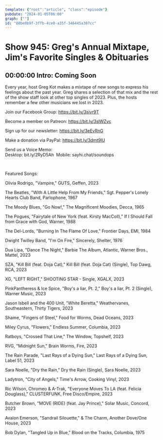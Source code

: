 ```yaml
---
template: {"root":"article", "class":"episode"}
pubdate: "2024-01-05T06:00"
graph: [""]
id: "80be0b9f-3ffb-4ce0-a35f-346445a307cc"
---
```






# Show 945: Greg's Annual Mixtape, Jim's Favorite Singles & Obituaries



## 00:00:00 Intro: Coming Soon

Every year, host Greg Kot makes a mixtape of new songs to express his feelings about the past year. Greg shares a selection of that mix and the rest of the show staff look at other top singles of 2023. Plus, the hosts remember a few other musicians we lost in 2023.




Join our Facebook Group: https://bit.ly/3sivr9T

Become a member on Patreon: https://bit.ly/3slWZvc

Sign up for our newsletter: https://bit.ly/3eEvRnG

Make a donation via PayPal: https://bit.ly/3dmt9lU

Send us a Voice Memo: Desktop: bit.ly/2RyD5Ah  Mobile: sayhi.chat/soundops

 

Featured Songs:

Olivia Rodrigo, "Vampire," GUTS, Geffen, 2023

The Beatles, "With A Little Help From My Friends," Sgt. Pepper's Lonely Hearts Club Band, Parlophone, 1967

The Moody Blues, "Go Now!," The Magnificent Moodies, Decca, 1965

The Pogues, "Fairytale of New York (feat. Kirsty MacColl)," If I Should Fall from Grace with God, Warner, 1988

The Del-Lords, "Burning In The Flame Of Love," Frontier Days, EMI, 1984

Dwight Twilley Band, "I'm On Fire," Sincerely, Shelter, 1976

Dua Lipa, "Dance The Night," Barbie The Album, Atlantic, Warner Bros., Mattel, 2023

SZA, "Kill Bill (feat. Doja Cat)," Kill Bill (feat. Doja Cat) (Single), Top Dawg, RCA, 2023

XG, "LEFT RIGHT," SHOOTING STAR - Single, XGALX, 2023

PinkPantheress &amp; Ice Spice, "Boy's a liar, Pt. 2," Boy's a liar, Pt. 2 (Single), Warner Music, 2023

Jason Isbell and the 400 Unit, "White Beretta," Weathervanes, Southeastern, Thirty Tigers, 2023

Shame, "Fingers of Steel," Food for Worms, Dead Oceans, 2023

Miley Cyrus, "Flowers," Endless Summer, Columbia, 2023

Ratboys, "Crossed That Line," The Window, Topshelf, 2023

RVG, "Midnight Sun," Brain Worms, Fire, 2023

The Rain Parade, "Last Rays of a Dying Sun," Last Rays of a Dying Sun, Label 51, 2023

Sara Noelle, "Dry the Rain," Dry the Rain (Single), Sara Noelle, 2023

Ladytron, "City of Angels," Time's Arrow, Cooking Vinyl, 2023

Ric Wilson, Chromeo &amp; A-Trak, "Everyone Moves To LA (feat. Felicia Douglass)," CLUSTERFUNK, Free Disco/Empire, 2023

Butcher Brown, "MOVE (RIDE) (feat. Jay Prince)," Solar Music, Concord, 2023

Avalon Emerson, "Sandrail Silouette," &amp; The Charm, Another Dove/One House, 2023

Bob Dylan, "Tangled Up in Blue," Blood on the Tracks, Columbia, 1975